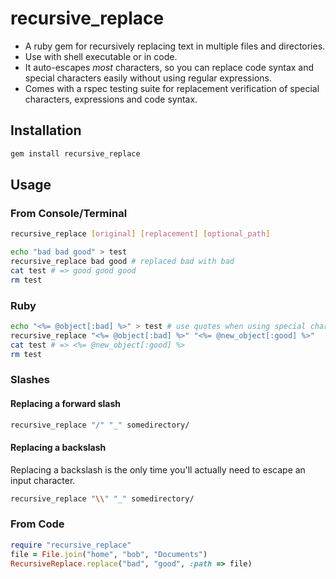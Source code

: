 # recursive_replace 

* A ruby gem for recursively replacing text in multiple files and directories. 
* Use with shell executable or in code. 
* It auto-escapes *most* characters, so you can replace code syntax and special characters easily without using regular expressions.
* Comes with a rspec testing suite for replacement verification of special characters, expressions and code syntax.
  
## Installation

```bash
gem install recursive_replace
```

## Usage

### From Console/Terminal

```bash
recursive_replace [original] [replacement] [optional_path] 
```

```bash
echo "bad bad good" > test
recursive_replace bad good # replaced bad with bad
cat test # => good good good
rm test
```

### Ruby

```bash
echo "<%= @object[:bad] %>" > test # use quotes when using special characters 
recursive_replace "<%= @object[:bad] %>" "<%= @new_object[:good] %>" 
cat test # => <%= @new_object[:good] %>
rm test
```

### Slashes

#### Replacing a forward slash

```bash
recursive_replace "/" "_" somedirectory/ 
```

#### Replacing a backslash

Replacing a backslash is the only time you'll actually need to escape an input character.  

```bash
recursive_replace "\\" "_" somedirectory/ 
```

### From Code

```ruby
require "recursive_replace"
file = File.join("home", "bob", "Documents")
RecursiveReplace.replace("bad", "good", :path => file)
```